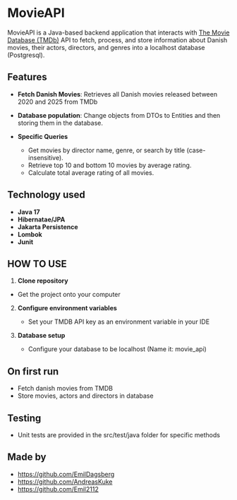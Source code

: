 # MovieAPI

MovieAPI is a Java-based backend application that interacts with [The Movie Database (TMDb)](https://www.themoviedb.org/) API to fetch, process, and store information about Danish movies, their actors, directors, and genres into a localhost database (Postgresql).

## Features

- **Fetch Danish Movies**: Retrieves all Danish movies released between 2020 and 2025 from TMDb
- **Database population**: Change objects from DTOs to Entities and then storing them in the database.

- **Specific Queries**
  - Get movies by director name, genre, or search by title (case-insensitive).
  - Retrieve top 10 and bottom 10 movies by average rating.
  - Calculate total average rating of all movies.
 

## Technology used

- **Java 17**
- **Hibernatae/JPA**
- **Jakarta Persistence**
- **Lombok**
- **Junit**


## HOW TO USE

1. **Clone repository**
  - Get the project onto your computer

2. **Configure environment variables**
   - Set your TMDB API key as an environment variable in your IDE
  
3. **Database setup**
   - Configure your database to be localhost (Name it: movie_api)


## On first run

  - Fetch danish movies from TMDB
  - Store movies, actors and directors in database


## Testing

- Unit tests are provided in the src/test/java folder for specific methods



## Made by

- https://github.com/EmilDagsberg
- https://github.com/AndreasKuke
- https://github.com/Emil2112
